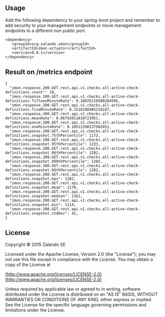 ## Usage

Add the following dependency to your spring-boot project and remember to add security to your management endpoints or move management endpoints to a different non public port.

```
<dependency>
   <groupId>org.zalando.zmon</groupId>
   <artifactId>zmon-actuator</artifactId>
   <version>0.9.1</version>
</dependency>
```

## Result on /metrics endpoint

```
{  
  "zmon.response.200.GET.rest.api.v1.checks.all-active-check-definitions.count": 10,
  "zmon.response.200.GET.rest.api.v1.checks.all-active-check-definitions.fifteenMinuteRate": 0.18076110580284566,
  "zmon.response.200.GET.rest.api.v1.checks.all-active-check-definitions.fiveMinuteRate": 0.1518180485219247,
  "zmon.response.200.GET.rest.api.v1.checks.all-active-check-definitions.meanRate": 0.06792011610723951,
  "zmon.response.200.GET.rest.api.v1.checks.all-active-check-definitions.oneMinuteRate": 0.10512398137982051,
  "zmon.response.200.GET.rest.api.v1.checks.all-active-check-definitions.snapshot.75thPercentile": 1173,
  "zmon.response.200.GET.rest.api.v1.checks.all-active-check-definitions.snapshot.95thPercentile": 1233,
  "zmon.response.200.GET.rest.api.v1.checks.all-active-check-definitions.snapshot.98thPercentile": 1282,
  "zmon.response.200.GET.rest.api.v1.checks.all-active-check-definitions.snapshot.999thPercentile": 1282,
  "zmon.response.200.GET.rest.api.v1.checks.all-active-check-definitions.snapshot.99thPercentile": 1282,
  "zmon.response.200.GET.rest.api.v1.checks.all-active-check-definitions.snapshot.max": 1282,
  "zmon.response.200.GET.rest.api.v1.checks.all-active-check-definitions.snapshot.mean": 1170,
  "zmon.response.200.GET.rest.api.v1.checks.all-active-check-definitions.snapshot.median": 1161,
  "zmon.response.200.GET.rest.api.v1.checks.all-active-check-definitions.snapshot.min": 1114,
  "zmon.response.200.GET.rest.api.v1.checks.all-active-check-definitions.snapshot.stdDev": 42,
}
```

## License

Copyright © 2015 Zalando SE

Licensed under the Apache License, Version 2.0 (the "License");
you may not use this file except in compliance with the License.
You may obtain a copy of the License at

   [http://www.apache.org/licenses/LICENSE-2.0](http://www.apache.org/licenses/LICENSE-2.0)

Unless required by applicable law or agreed to in writing, software
distributed under the License is distributed on an "AS IS" BASIS,
WITHOUT WARRANTIES OR CONDITIONS OF ANY KIND, either express or implied.
See the License for the specific language governing permissions and
limitations under the License.

